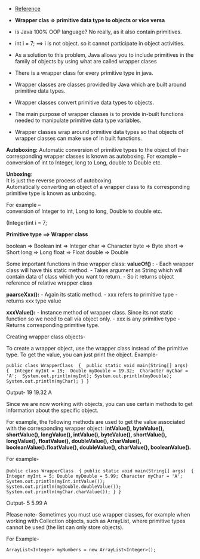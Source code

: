 
- [Reference](https://www.youtube.com/watch?v=Q0NVRQP1Z5g&list=PLX9Zi6XTqOKQ7TdRz0QynGIKuMV9Q2H8E&index=8)

- **Wrapper clas => primitive data type to objects or vice versa**


- is Java 100% OOP language? No really, as it also contain primitives. 

- int i = 7; ==>  i is not object. so it cannot participate in object activities. 

- As a solution to this problem, Java allows you to include primitives in the family of objects by using what are called wrapper clases
- There is a wrapper class for every primitive type in java. 

- Wrapper classes are classes provided by Java which are built around primitive data types.  

- Wrapper classes convert primitive data types to objects.

- The main purpose of wrapper classes is to provide in-built functions needed to manipulate primitive data type variables.  
 
- Wrapper classes wrap around primitive data types so that objects of wrapper classes can make use of in built functions.  

**Autoboxing:**
Automatic conversion of primitive types to the object of their corresponding wrapper classes is known as autoboxing. For example –
conversion of int to Integer, long to Long, double to Double etc.  

**Unboxing**:  
It is just the reverse process of autoboxing.  
Automatically converting an object of a wrapper class to its corresponding primitive type is known as unboxing.  

For example –  
conversion of Integer to int, Long to long, Double to double etc.


(Integer)int i = 7;

**Primitive type ==> Wrapper class**

boolean => Boolean
int => Integer
char => Character
byte => Byte 
short => Short
long => Long 
float => Float 
double => Double

Some important functions in thse wrapper class: 
**valueOf() :** 
              - Each wrapper class will have this static method. 
              - Takes argument as String which will contain data of class  which you want to return. 
              -  So it returns object reference of relative wrapper class

**paarseXxx():**
              - Again its static method. 
              - xxx refers to primitive type
              - returns xxx type value 
              
**xxxValue():**
              - Instance method of wrapper class. Since its not static function so we need to call via object only. 
              - xxx is any primitive type
              - Returns corresponding primitive type. 

Creating wrapper class objects-

To create a wrapper object, use the wrapper class instead of the primitive type. To get the value, you can just print the object.
Example-


`public class WrapperClass 
   { 
  public static void main(String[] args) 
        { 
              Integer myInt = 19; 
              Double myDouble = 19.32; 
              Character myChar = 'A'; 
              System.out.println(myInt);
              System.out.println(myDouble);
              System.out.println(myChar);
        }
 }`
 
Output-
19
19.32
A

Since we are now working with objects, you can use certain methods to get information about the specific object.  

For example, the following methods are used to get the value associated with the corresponding wrapper object: **intValue(), byteValue(), shortValue(), longValue(), intValue(), byteValue(), shortValue(), longValue(), floatValue(), doubleValue(), charValue(), booleanValue().floatValue(), doubleValue(), charValue(), booleanValue().**

For example-

p`ublic class WrapperClass 
      {
  public static void main(String[] args) 
            {
                     Integer myInt = 5;
                     Double myDouble = 5.99;
                     Character myChar = 'A';
                     System.out.println(myInt.intValue());
                     System.out.println(myDouble.doubleValue());
                     System.out.println(myChar.charValue());
            }
}`


Output-
5
5.99
A



Please note- Sometimes you must use wrapper classes, for example when working with Collection objects, such as ArrayList, where primitive
types cannot be used (the list can only store objects).  

For Example-  

`ArrayList<Integer> myNumbers = new ArrayList<Integer>();`


